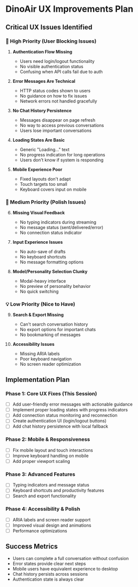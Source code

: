 # DinoAir UX Improvements Plan

## Critical UX Issues Identified

### 🚨 High Priority (User Blocking Issues)

1. **Authentication Flow Missing**
   - Users need login/logout functionality
   - No visible authentication status
   - Confusing when API calls fail due to auth

2. **Error Messages Are Technical** 
   - HTTP status codes shown to users
   - No guidance on how to fix issues
   - Network errors not handled gracefully

3. **No Chat History Persistence**
   - Messages disappear on page refresh
   - No way to access previous conversations
   - Users lose important conversations

4. **Loading States Are Basic**
   - Generic "Loading..." text
   - No progress indication for long operations
   - Users don't know if system is responding

5. **Mobile Experience Poor**
   - Fixed layouts don't adapt
   - Touch targets too small
   - Keyboard covers input on mobile

### 🔧 Medium Priority (Polish Issues)

6. **Missing Visual Feedback**
   - No typing indicators during streaming
   - No message status (sent/delivered/error)
   - No connection status indicator

7. **Input Experience Issues**
   - No auto-save of drafts
   - No keyboard shortcuts
   - No message formatting options

8. **Model/Personality Selection Clunky**
   - Modal-heavy interface
   - No preview of personality behavior
   - No quick switching

### 💡 Low Priority (Nice to Have)

9. **Search & Export Missing**
   - Can't search conversation history
   - No export options for important chats
   - No bookmarking of messages

10. **Accessibility Issues**
    - Missing ARIA labels
    - Poor keyboard navigation
    - No screen reader optimization

## Implementation Plan

### Phase 1: Core UX Fixes (This Session)
- [ ] Add user-friendly error messages with actionable guidance
- [ ] Implement proper loading states with progress indicators
- [ ] Add connection status monitoring and reconnection
- [ ] Create authentication UI (login/logout buttons)
- [ ] Add chat history persistence with local fallback

### Phase 2: Mobile & Responsiveness
- [ ] Fix mobile layout and touch interactions
- [ ] Improve keyboard handling on mobile
- [ ] Add proper viewport scaling

### Phase 3: Advanced Features
- [ ] Typing indicators and message status
- [ ] Keyboard shortcuts and productivity features
- [ ] Search and export functionality

### Phase 4: Accessibility & Polish
- [ ] ARIA labels and screen reader support
- [ ] Improved visual design and animations
- [ ] Performance optimizations

## Success Metrics
- Users can complete a full conversation without confusion
- Error states provide clear next steps
- Mobile users have equivalent experience to desktop
- Chat history persists across sessions
- Authentication state is always clear